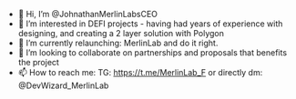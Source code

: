 - 👋 Hi, I’m @JohnathanMerlinLabsCEO
- 👀 I’m interested in DEFI projects - having had years of experience with designing, and creating a 2 layer solution with Polygon
- 🌱 I’m currently relaunching: MerlinLab and do it right.
- 💞️ I’m looking to collaborate on partnerships and proposals that benefits the project
- 📫 How to reach me:
TG: https://t.me/MerlinLab_F or directly dm: @DevWizard_MerlinLab

<!---
JohnathanMerlinLabsCEO/JohnathanMerlinLabsCEO is a ✨ special ✨ repository because its `README.md` (this file) appears on your GitHub profile.
You can click the Preview link to take a look at your changes.
--->
